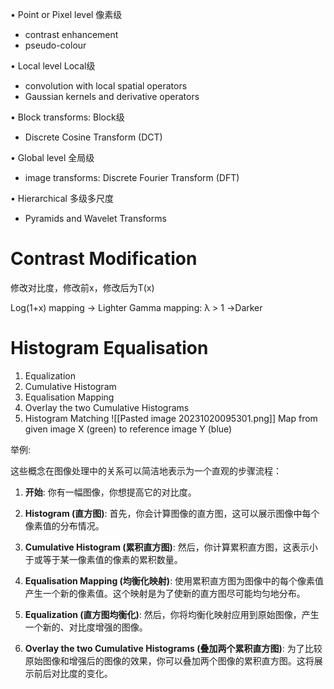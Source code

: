 • Point or Pixel level 像素级
  - contrast enhancement
  - pseudo-colour

• Local level Local级
  - convolution with local spatial operators
  - Gaussian kernels and derivative operators

• Block transforms: Block级
  - Discrete Cosine Transform (DCT)

• Global level 全局级
  - image transforms: Discrete Fourier Transform (DFT)

• Hierarchical 多级多尺度
  - Pyramids and Wavelet Transforms
# Contrast Modification
修改对比度，修改前x，修改后为T(x)

Log(1+x) mapping -> Lighter
Gamma mapping: λ > 1 ->Darker

# Histogram Equalisation

1. Equalization
2. Cumulative Histogram
3. Equalisation Mapping
4. Overlay the two Cumulative Histograms
5. Histogram Matching
![[Pasted image 20231020095301.png]]
Map from given image X (green) to reference image Y (blue)

举例:
  
这些概念在图像处理中的关系可以简洁地表示为一个直观的步骤流程：

1. **开始**: 你有一幅图像，你想提高它的对比度。
    
2. **Histogram (直方图)**: 首先，你会计算图像的直方图，这可以展示图像中每个像素值的分布情况。
    
3. **Cumulative Histogram (累积直方图)**: 然后，你计算累积直方图，这表示小于或等于某一像素值的像素的累积数量。
    
4. **Equalisation Mapping (均衡化映射)**: 使用累积直方图为图像中的每个像素值产生一个新的像素值。这个映射是为了使新的直方图尽可能均匀地分布。
    
5. **Equalization (直方图均衡化)**: 然后，你将均衡化映射应用到原始图像，产生一个新的、对比度增强的图像。
    
6. **Overlay the two Cumulative Histograms (叠加两个累积直方图)**: 为了比较原始图像和增强后的图像的效果，你可以叠加两个图像的累积直方图。这将展示前后对比度的变化。